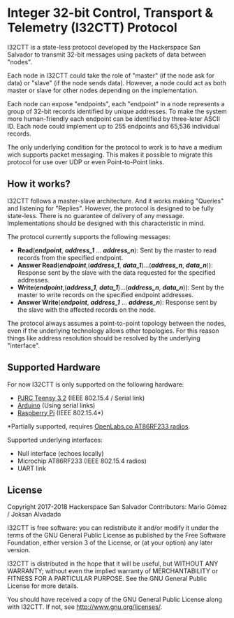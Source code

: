 Integer 32-bit Control, Transport & Telemetry (I32CTT) Protocol
===============================================================
I32CTT is a state-less protocol developed by the Hackerspace San Salvador
to transmit 32-bit messages using packets of data between "nodes".

Each node in I32CTT could take the role of "master" (if the node ask for
data) or "slave" (if the node sends data). However, a node could act as
both master or slave for other nodes depending on the implementation.

Each node can expose "endpoints", each "endpoint" in a node represents
a group of 32-bit records identified by unique addresses. To make the system
more human-friendly each endpoint can be identified by three-leter ASCII
ID. Each node could implement up to 255 endpoints and 65,536 individual records.

The only underlying condition for the protocol to work is to have a medium
wich supports packet messaging. This makes it possible to migrate this
protocol for use over UDP or even Point-to-Point links.

## How it works?
I32CTT follows a master-slave architecture. And it works making "Queries" and
listening for "Replies". However, the protocol is designed to be fully state-less.
There is no guarantee of delivery of any message. Implementations should
be designed with this characteristic in mind.

The protocol currently supports the following messages:
* **Read**(***endpoint***, ***address_1*** ... ***address_n***): Sent by the master to read records
  from the specified endpoint.
* **Answer Read**(***endpoint***,(***address_1***, ***data_1***)...(***address_n***, ***data_n***)):
  Response sent by the slave with the data requested for the specified addresses.
* **Write**(***endpoint***,(***address_1***, ***data_1***)...(***address_n***, ***data_n***)):
  Sent by the master to write records on the specified endpoint addresses.
* **Answer Write**(***endpoint***, ***address_1*** ... ***address_n***): Response sent by the slave
  with the affected records on the node.

The protocol always assumes a point-to-point topology between the nodes, even
if the underlying technology allows other topologies. For this reason things like
address resolution should be resolved by the underlying "interface".

## Supported Hardware
For now I32CTT is only supported on the following hardware:
* [PJRC Teensy 3.2](https://www.pjrc.com/teensy/) (IEEE 802.15.4 / Serial link)
* [Arduino](https://www.arduino.cc/) (Using serial links)
* [Raspberry Pi](https://www.raspberrypi.org/) (IEEE 802.15.4*)

*Partially supported, requires [OpenLabs.co AT86RF233 radios](http://openlabs.co/OSHW/Raspberry-Pi-802.15.4-radio).

Supported underlying interfaces:
* Null interface (echoes locally)
* Microchip AT86RF233 (IEEE 802.15.4 radios)
* UART link

## License
Copyright 2017-2018 Hackerspace San Salvador
Contributors: Mario Gómez / Joksan Alvadado

 I32CTT is free software: you can redistribute it and/or modify
 it under the terms of the GNU General Public License as published by
 the Free Software Foundation, either version 3 of the License, or
 (at your option) any later version.

 I32CTT is distributed in the hope that it will be useful,
 but WITHOUT ANY WARRANTY; without even the implied warranty of
 MERCHANTABILITY or FITNESS FOR A PARTICULAR PURPOSE.  See the
 GNU General Public License for more details.
 
 You should have received a copy of the GNU General Public License
 along with I32CTT.  If not, see <http://www.gnu.org/licenses/>.
